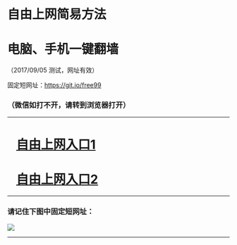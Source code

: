 ﻿# 自由上网简易方法

# 电脑、手机一键翻墙

（2017/09/05 测试，网址有效）

固定短网址：https://git.io/free99

### （微信如打不开，请转到浏览器打开）


***





# &nbsp;&nbsp; <a href="http://ft3043524816.fwq-tz1001.xyz/fwqtz01.html?t=090500112553 " target="_blank">自由上网入口1</a>
# &nbsp;&nbsp; <a href="http://ft1800414213.fwq-tz1002.xyz/fwqtz02.html?t=09050012266 " target="_blank">自由上网入口2</a>
***

### 请记住下图中固定短网址：

<img src="https://s3-us-west-2.amazonaws.com/fwq-1001/yjfq-20170905okok.png" /> 


***

